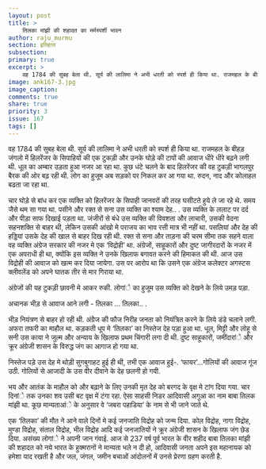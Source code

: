 ```yaml
---
layout: post
title: >
    तिलका मांझी की शहादत का मर्मस्पर्शी भावन
author: raju_murmu
section: इतिहास
subsection:
primary: true
excerpt: >
    वह 1784 की सुबह बेला थी. सूर्य की लालिमा ने अभी धरती को स्पर्श ही किया था. राजमहल के बीहड़ जंगलो में हिलरेंजर के सिपाहियों की एक टुकड़ी और उनके घोड़े की टापों की आवाज धीरे धीरे बढ़ने लगी थी. धूल का अम्बार उड़ता हुआ नजर आ रहा था.
image: ank167-3.jpg
image_caption: 
comments: true
share: true
priority: 3
issue: 167
tags: []
---
```


वह 1784 की सुबह बेला थी. सूर्य की लालिमा ने अभी धरती को स्पर्श ही किया था. राजमहल के बीहड़ जंगलो में हिलरेंजर के सिपाहियों की एक टुकड़ी और उनके घोड़े की टापों की आवाज धीरे धीरे बढ़ने लगी थी. धूल का अम्बार उड़ता हुआ नजर आ रहा था. कुछ धंटे चलने के बाद हिलरेंजर की वह टुकड़ी भागलपुर बैरक की ओर बढ़ रही थी. लोग का हुजूम अब सड़को पर निकल कर आ गया था. रुदन, नाद और कोलाहल बढता जा रहा था.

चार घोड़े से बांध कर एक व्यक्ति को हिलरेंजर के सिपाही जानवरों की तरह घसीटते हुये ले जा रहे थे. समय जैसे थम सा गया था. पसीने और रक्त से सना उस व्यक्ति का श्याम देह.. . उस व्यक्ति के ललाट पर दर्द और पीड़ा साफ दिखाई पड़ता था. जंजीरों से बंधे उस व्यक्ति की विवशता और लाचारी, उसकी वेदना सहनशक्ति से बाहर थी, लेकिन उसकी आंखो मे पराजय का भाव रत्ती मात्र भी नहीं था. पसलियां और देह की हड्डियां उसके देह की खाल से बाहर दिख रही थी. रक्त से सना और ताड़ना की चरम सीमा तक सहने वाला वह व्यक्ति अंग्रेज सरकार की नजर मे एक ‘विद्रोही’ था. अंग्रेजों, साहूकारों और दुष्ट जागीरदारों के नजर में एक अपराधी ही था, क्योंकि इस व्यक्ति ने उनके खिलाफ बगावत करने की हिमाकत की थी. आज उस विद्रोही की आवाज को खत्म कर दिया जायेगा. उस पर आरोप था कि उसने एक अंग्रेज कलेक्टर अगस्टस क्लीवलेंड को अपने घातक तीर से मार गिराया था.

अंग्रेजों की यह टुकड़ी छावनी मे आकर रुकी. लोगांे का हुजूम उस व्यक्ति को देखने के लिये उमड़ पड़ा.

अचानक भीड़ से आवाज आने लगी - तिलका ... तिलका.. .

भीड़ नियंत्रण से बाहर हो रही थी. अंग्रेेज की फौज निरीह जनता को नियंत्रित करने के लिये डंडे चलाने लगी. अफरा तफरी का माहौल था. कड़कती धूप मे ‘तिलका’ का निस्तेज देह पड़ा हुआ था. धूल, मिट्टी और लोहू से सनी उस काया ने जुल्म और अन्याय के खिलाफ प्रथम चिंगारी लगा दी थी. दुष्ट साहूकारों, जमींदारांे और क्रूर अंग्रेजी शासन के विरुद्ध जंग का आगाज हो गया था.

निस्तेज पड़े उस देह मे थोड़ी सुगबुगाहट हुई ही थी, तभी एक आवाज हुई-. ‘फायर’...गोलियों की आवाज गूंज उठी. गोलियों से आजादी के उस वीर दीवाने के देह छलनी हो गयी.

भय और आतंक के माहौल को और बढ़ाने के लिए उनकी मृत देह को बरगद के वृक्ष मे टांग दिया गया. चार दिनांे तक उनका शव उसी बट वृक्ष में टंगा रहा. ऐसा साहसी निडर आदिवासी अगुआ का नाम बाबा तिलक मांझी था. कूछ मान्यताआंे के अनुसार वे ‘जबरा पहाडिया’ के नाम से भी जाने जाते थे.

एक ‘तिलका’ की मौत ने आने वाले दिनों मे कई जनजाति विद्रोह को जन्म दिया. कोल विद्रोह, नागा विद्रोह, मुण्डा विद्रोह, संताल विद्रोह, भील विद्रोह आदि कई जनजातियों ने क्रूर अंग्रेजी शासन के खिलाफ जंग छेड दिया. असंख्य लोगांे ने अपनी जान गंवाई.
आज से 237 वर्ष पूर्व भारत के वीर शहीद बाबा तिलका मांझी की शहादत को नये भारत के हुक्मरानों ने मान्यता भले न दी हो, आदिवासी जनता अपने इस महानायक को हमेशा याद रखती है और जल, जंगल, जमीन बचाओं आंदोलनों में उनसे प्रेरणा ग्रहण करती है.  